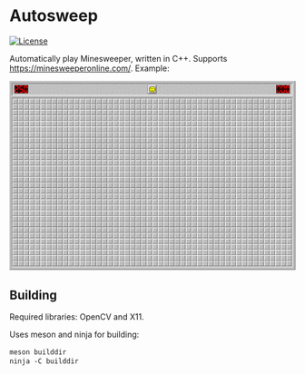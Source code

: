 # Autosweep

[![License](https://img.shields.io/github/license/daoo/autodesk.svg)](https://github.com/daoo/autodesk/blob/master/LICENSE.txt)

Automatically play Minesweeper, written in C++. Supports https://minesweeperonline.com/. Example:

![Example Play](example.gif)

## Building

Required libraries: OpenCV and X11.

Uses meson and ninja for building:

    meson builddir
    ninja -C builddir
